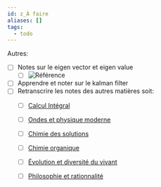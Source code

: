 ```yaml
---
id: z_À faire
aliases: []
tags:
  - todo
---
```


Autres:
- [ ] Notes sur le eigen vector et eigen value
	- [ ] ![Référence](https://www.youtube.com/watch?v=PFDu9oVAE-g&ab_channel=3Blue1Brown)
- [ ] Apprendre et noter sur le kalman filter
- [ ] Retranscrire les notes des autres matières soit:
	- [ ] [Calcul Intégral](Calcul%20Intégral)
	- [ ] [Ondes et physique moderne](Ondes%20et%20physique%20moderne)
	- [ ] [Chimie des solutions](Chimie%20des%20solutions)
	- [ ] [Chimie organique](Chimie%20organique)
	- [ ] [Évolution et diversité du vivant](Évolution%20et%20diversité%20du%20vivant)
	- [ ] [Philosophie et rationnalité](Philosophie%20et%20rationnalité)

